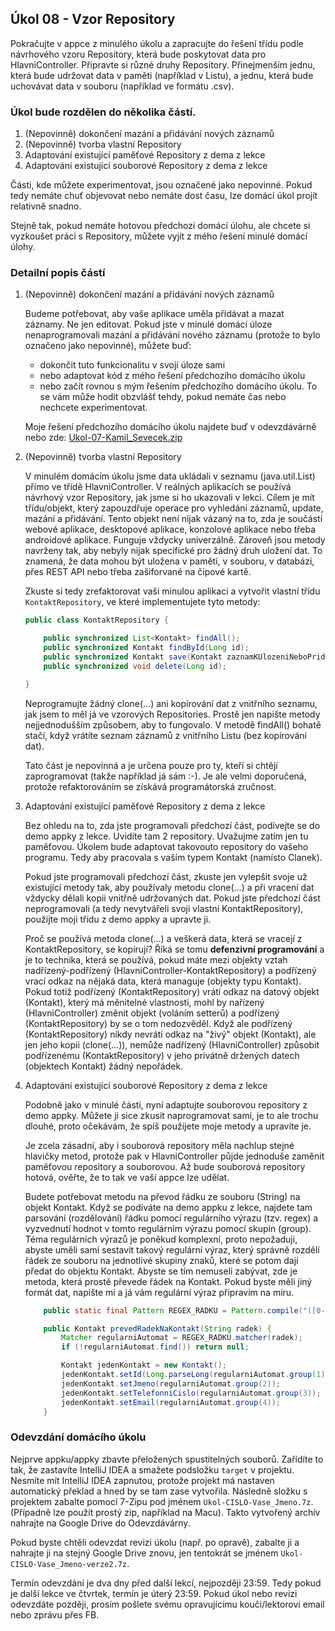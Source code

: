 Úkol 08 - Vzor Repository
-------------------------

Pokračujte v appce z minulého úkolu a zapracujte do řešení třídu podle návrhového vzoru Repository,
která bude poskytovat data pro HlavniController. Připravte si různé druhy Repository.
Přinejmenším jednu, která bude udržovat data v paměti (například v Listu), a jednu, která bude uchovávat
data v souboru (například ve formátu .csv).

### Úkol bude rozdělen do několika částí.

1. (Nepovinně) dokončení mazání a přidávání nových záznamů
2. (Nepovinně) tvorba vlastní Repository
3. Adaptování existující paměťové Repository z dema z lekce
4. Adaptování existující souborové Repository z dema z lekce

Části, kde můžete experimentovat, jsou označené jako nepovinné. Pokud tedy nemáte chuť objevovat nebo nemáte dost času,
lze domácí úkol projít relativně snadno.

Stejně tak, pokud nemáte hotovou předchozí domácí úlohu, ale chcete si vyzkoušet práci s Repository, můžete vyjít z mého řešení minulé domácí úlohy.



### Detailní popis částí

1. (Nepovinně) dokončení mazání a přidávání nových záznamů

    Budeme potřebovat, aby vaše aplikace uměla přidávat a mazat záznamy. Ne jen editovat.
    Pokud jste v minulé domácí úloze nenaprogramovali mazání a přidávání nového záznamu (protože to bylo označeno jako nepovinné),
    můžete buď:
    - dokončit tuto funkcionalitu v svojí úloze sami
    - nebo adaptovat kód z mého řešení předchozího domácího úkolu
    - nebo začít rovnou s mým řešením předchozího domácího úkolu. To se vám může hodit obzvlášť tehdy, pokud nemáte čas nebo nechcete experimentovat.

    Moje řešení předchozího domácího úkolu najdete buď v odevzdávárně nebo zde: [Ukol-07-Kamil_Sevecek.zip](../../data/2019-jaro/java2/Ukol-07-Kamil_Sevecek.zip)



2. (Nepovinně) tvorba vlastní Repository

    V minulém domácím úkolu jsme data ukládali v seznamu (java.util.List) přímo ve třídě HlavniController.
    V reálných aplikacích se používá návrhový vzor Repository, jak jsme si ho ukazovali v lekci.
    Cílem je mít třídu/objekt, který zapouzdřuje operace pro vyhledání záznamů, update, mazání a přidávání.
    Tento objekt není nijak vázaný na to, zda je součástí webové aplikace, desktopové aplikace, konzolové aplikace nebo třeba androidové aplikace.
    Funguje vždycky univerzálně. Zároveň jsou metody navrženy tak, aby nebyly nijak specifické pro žádný druh uložení dat.
    To znamená, že data mohou být uložena v paměti, v souboru, v databázi, přes REST API nebo třeba zašiforvané na čipové kartě.

    Zkuste si tedy zrefaktorovat vaši minulou aplikaci a vytvořit vlastní třídu `KontaktRepository`, ve které implementujete tyto metody:

    ```java
    public class KontaktRepository {

        public synchronized List<Kontakt> findAll();
        public synchronized Kontakt findById(Long id);
        public synchronized Kontakt save(Kontakt zaznamKUlozeniNeboPridani);
        public synchronized void delete(Long id);

    }
    ```

    Neprogramujte žádný clone(...) ani kopírování dat z vnitřního seznamu, jak jsem to měl já ve vzorových Repositories.
    Prostě jen napište metody nejjednodušším způsobem, aby to fungovalo.
    V metodě findAll() bohatě stačí, když vrátíte seznam záznamů z vnitřního Listu (bez kopírování dat).

    Tato část je nepovinná a je určena pouze pro ty, kteří si chtějí zaprogramovat (takže například já sám :-).
    Je ale velmi doporučená, protože refaktorováním se získává programátorská zručnost.



3. Adaptování existující paměťové Repository z dema z lekce

    Bez ohledu na to, zda jste programovali předchozí část, podívejte se do demo appky z lekce. Uvidíte tam 2 repository.
    Uvažujme zatím jen tu paměťovou. Úkolem bude adaptovat takovouto repository do vašeho programu. Tedy aby pracovala
    s vaším typem Kontakt (namísto Clanek).

    Pokud jste programovali předchozí část, zkuste jen vylepšit svoje už existující metody tak, aby používaly metodu clone(...)
    a při vracení dat vždycky dělali kopii vnitřně udržovaných dat.
    Pokud jste předchozí část neprogramovali (a tedy nevytvářeli svoji vlastní KontaktRepository), použijte moji třídu z demo appky a upravte ji.

    Proč se používá metoda clone(...) a veškerá data, která se vracejí z KontaktRepository, se kopírují?
    Říká se tomu **defenzivní programování** a je to technika,
    která se používá, pokud máte mezi objekty vztah nadřízený-podřízený (HlavniController-KontaktRepository)
    a podřízený vrací odkaz na nějaká data, která managuje (objekty typu Kontakt). Pokud totiž podřízený (KontaktRepository)
    vrátí odkaz na datový objekt (Kontakt), který má měnitelné vlastnosti, mohl by nařízený (HlavniController) změnit objekt (voláním setterů)
    a podřízený (KontaktRepository) by se o tom nedozvěděl. Když ale podřízený (KontaktRepository) nikdy nevrátí odkaz na "živý" objekt (Kontakt),
    ale jen jeho kopii (clone(...)), nemůže nadřízený (HlavniController) způsobit podřízenému (KontaktRepository) v jeho privátně držených datech (objektech Kontakt) žádný nepořádek.


4. Adaptování existující souborové Repository z dema z lekce

    Podobně jako v minulé části, nyní adaptujte souborovou repository z demo appky.
    Můžete ji sice zkusit naprogramovat sami, je to ale trochu dlouhé, proto očekávám, že spíš použijete moje metody a upravíte je.

    Je zcela zásadní, aby i souborová repository měla nachlup stejné hlavičky metod, protože pak v HlavniController
    půjde jednoduše zaměnit paměťovou repository a souborovou. Až bude souborová repository hotová, ověřte, že to tak ve vaší appce lze udělat.

    Budete potřebovat metodu na převod řádku ze souboru (String) na objekt Kontakt. Když se podíváte na demo appku z lekce,
    najdete tam parsování (rozdělování) řádku pomocí regulárního výrazu (tzv. regex) a vyzvednutí hodnot v tomto regulárním výrazu pomocí skupin (group). Téma regulárních výrazů
    je poněkud komplexní, proto nepožaduji, abyste uměli sami sestavit takový regulární výraz, který správně rozdělí řádek ze souboru
    na jednotlivé skupiny znaků, které se potom dají předat do objektu Kontakt.
    Abyste se tím nemuseli zabývat, zde je metoda, která prostě převede řádek na Kontakt.
    Pokud byste měli jiný formát dat, napište mi a já vám regulární výraz připravím na míru.

    ```java
        public static final Pattern REGEX_RADKU = Pattern.compile("([0-9]+)[,;]\"(.*?)\"[,;]\"(.*?)\"[,;]\"(.*?)\"");

        public Kontakt prevedRadekNaKontakt(String radek) {
            Matcher regularniAutomat = REGEX_RADKU.matcher(radek);
            if (!regularniAutomat.find()) return null;

            Kontakt jedenKontakt = new Kontakt();
            jedenKontakt.setId(Long.parseLong(regularniAutomat.group(1)));
            jedenKontakt.setJmeno(regularniAutomat.group(2));
            jedenKontakt.setTelefonniCislo(regularniAutomat.group(3));
            jedenKontakt.setEmail(regularniAutomat.group(4));
        }
    ```



### Odevzdání domácího úkolu

Nejprve appku/appky zbavte přeložených spustitelných souborů. Zařídíte to tak,
že zastavíte IntelliJ IDEA a smažete podsložku `target` v projektu.
Nesmíte mít IntelliJ IDEA zapnutou, protože projekt má nastaven
automatický překlad a hned by se tam zase vytvořila.
Následně složku s projektem zabalte pomocí 7-Zipu pod jménem `Ukol-CISLO-Vase_Jmeno.7z`.
(Případně lze použít prostý zip, například na Macu).
Takto vytvořený archív nahrajte na Google Drive do Odevzdávárny.

Pokud byste chtěli odevzdat revizi úkolu (např. po opravě),
zabalte ji a nahrajte ji na stejný Google Drive znovu,
jen tentokrát se jménem `Ukol-CISLO-Vase_Jmeno-verze2.7z`.

Termín odevzdání je dva dny před další lekcí, nejpozději 23:59.
Tedy pokud je další lekce ve čtvrtek, termín je úterý 23:59.
Pokud úkol nebo revizi odevzdáte později,
prosím pošlete svému opravujícímu kouči/lektorovi email nebo zprávu přes FB.
